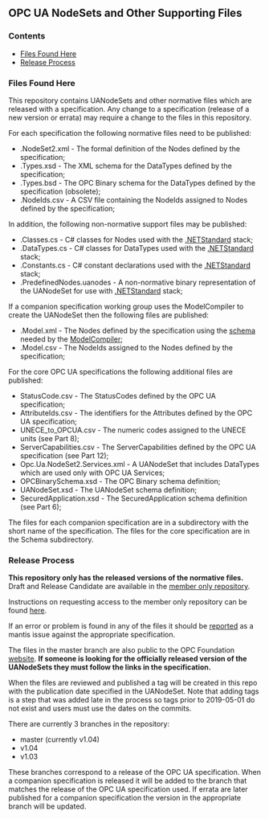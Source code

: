 <!-- index -->
## OPC UA NodeSets and Other Supporting Files ##
### Contents ###
* [Files Found Here](#files)
* [Release Process](#release)

### <a name="files">Files Found Here ###
This repository contains UANodeSets and other normative files which are released with a specification.
Any change to a specification (release of a new version or errata) may require a change to the files in this repository.  

For each specification the following normative files need to be published:
* .NodeSet2.xml - The formal definition of the Nodes defined by the specification;
* .Types.xsd - The XML schema for the DataTypes defined by the specification;
* .Types.bsd - The OPC Binary schema for the DataTypes defined by the specification (obsolete);
* .NodeIds.csv - A CSV file containing the NodeIds assigned to Nodes defined by the specification;

In addition, the following non-normative support files may be published:
* .Classes.cs - C# classes for Nodes used with the [.NETStandard](https://github.com/OPCFoundation/UA-.NETStandard) stack;
* .DataTypes.cs - C# classes for DataTypes used with the [.NETStandard](https://github.com/OPCFoundation/UA-.NETStandard) stack;
* .Constants.cs - C# constant declarations used with the [.NETStandard](https://github.com/OPCFoundation/UA-.NETStandard) stack;
* .PredefinedNodes.uanodes - A non-normative binary representation of the UANodeSet for use with [.NETStandard](https://github.com/OPCFoundation/UA-.NETStandard) stack;

If a companion specification working group uses the ModelCompiler to create the UANodeSet then the following files are published:
* .Model.xml - The Nodes defined by the specification using the [schema](https://github.com/OPCFoundation/UA-ModelCompiler/blob/master/ModelCompiler/UA%20Model%20Design.xsd) needed by the [ModelCompiler](https://github.com/OPCFoundation/UA-ModelCompiler);
* .Model.csv - The NodeIds assigned to the Nodes defined by the specification;

For the core OPC UA specifications the following additional files are published:

* StatusCode.csv - The StatusCodes defined by the OPC UA specification;
* AttributeIds.csv - The identifiers for the Attributes defined by the OPC UA specification;
* UNECE_to_OPCUA.csv - The numeric codes assigned to the UNECE units (see Part 8);
* ServerCapabilities.csv - The ServerCapabilities defined by the OPC UA specification (see Part 12);
* Opc.Ua.NodeSet2.Services.xml - A UANodeSet that includes DataTypes which are used only with OPC UA Services;
* OPCBinarySchema.xsd - The OPC Binary schema definition;
* UANodeSet.xsd - The UANodeSet schema definition;
* SecuredApplication.xsd - The SecuredApplication schema definition (see Part 6);

The files for each companion specification are in a subdirectory with the short name of the specification.
The files for the core specification are in the Schema subdirectory.

### <a name="release">Release Process
**This repository only has the released versions of the normative files.**
Draft and Release Candidate are available in the [member only repository](https://github.com/OPCF-Members/UA-NodeSet). 

Instructions on requesting access to the member only repository can be found [here](https://opcf-members.github.io/Help/). 

If an error or problem is found in any of the files it should be [reported](https://apps.opcfoundation.org/mantis/main_page.php) as a mantis issue against the appropriate specification. 

The files in the master branch are also public to the OPC Foundation [website](https://opcfoundation.org/UA/schemas/). 
**If someone is looking for the officially released version of the UANodeSets they must follow the links in the specification.** 

When the files are reviewed and published a tag will be created in this repo with the publication date specified in the UANodeSet. 
Note that adding tags is a step that was added late in the process so tags prior to 2019-05-01 do not exist and users must use the dates on the commits. 

There are currently 3 branches in the repository:
* master (currently v1.04)
* v1.04
* v1.03

These branches correspond to a release of the OPC UA specification.
When a companion specification is released it will be added to the branch that matches the release of the OPC UA specification used.
If errata are later published for a companion specification the version in the appropriate branch will be updated. 




